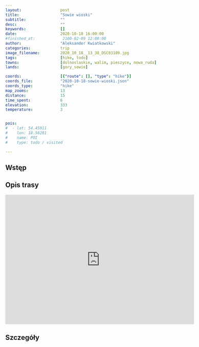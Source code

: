 ```yaml
---
layout:                 post
title:                  "Sowie wioski"
subtitle:               ""
desc:                   ""
keywords:               []
date:                   2020-10-18 16:00:00
#finished_at:            2100-02-09 12:00:00
author:                 "Aleksander Kwiatkowski"
categories:             trip
image_filename:         2020_10_18__13_38_DSC03109.jpg
tags:                   [hike, todo]
towns:                  [dolnoslaskie, walim, pieszyce, nowa_ruda]
lands:                  [gory_sowie]

coords:                 [{"route": [], "type": "hike"}]
coords_file:            "2020-10-18-sowie-wioski.json"
coords_type:            "hike"
map_zooms:              13
distance:               15
time_spent:             6
elevation:              333
temperature:            3


pois:
#  - lat: 54.45911
#    lon: 18.56281
#    name: POI
#    type: todo / visited

---
```



## Wstęp

## Opis trasy

<iframe height='405' width='590' frameborder='0' allowtransparency='true' scrolling='no' src='https://www.strava.com/activities/4215124311/embed/0bc67eb0eef30987a62f6d761251a07c61641d80'></iframe>

## Szczegóły
